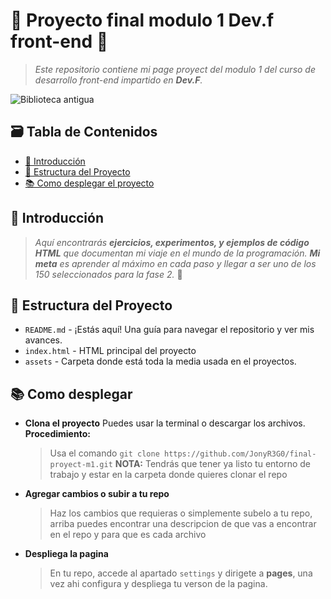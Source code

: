 # 🚀 Proyecto final modulo 1 Dev.f front-end 🚀

<!--- Es una buena practica comentar, pero markdown es bastante "straight forward" no? -->

> _Este repositorio contiene mi page proyect del modulo 1 del curso de desarrollo front-end impartido en **Dev.F**._

![Biblioteca antigua](https://i.redd.it/uzry4qsccota1.gif)

## 🗃️ Tabla de Contenidos

- [🎉 Introducción](#-introducción)
- [📂 Estructura del Proyecto](#-estructura-del-proyecto)
- [📚 Como desplegar el proyecto](#-como-desplegar)

## 🎉 Introducción

> _Aquí encontrarás **ejercicios, experimentos, y ejemplos de código HTML** que documentan mi viaje en el mundo de la programación. **Mi meta** es aprender al máximo en cada paso y llegar a ser uno de los 150 seleccionados para la fase 2._ 🚀

## 📂 Estructura del Proyecto

- `README.md` - ¡Estás aquí! Una guía para navegar el repositorio y ver mis avances.
- `index.html` - HTML principal del proyecto
- `assets` - Carpeta donde está toda la media usada en el proyectos.

## 📚 Como desplegar

- **Clona el proyecto** Puedes usar la terminal o descargar los archivos.
  **Procedimiento:**
  > Usa el comando `git clone https://github.com/JonyR3G0/final-proyect-m1.git`
  > **NOTA:** Tendrás que tener ya listo tu entorno de trabajo y estar en la carpeta donde quieres clonar el repo
- **Agregar cambios o subir a tu repo**
  > Haz los cambios que requieras o simplemente subelo a tu repo, arriba puedes encontrar una descripcion de que vas a encontrar en el repo y para que es cada archivo
- **Despliega la pagina**
  > En tu repo, accede al apartado `settings` y dirigete a **pages**, una vez ahi configura y despliega tu verson de la pagina.
